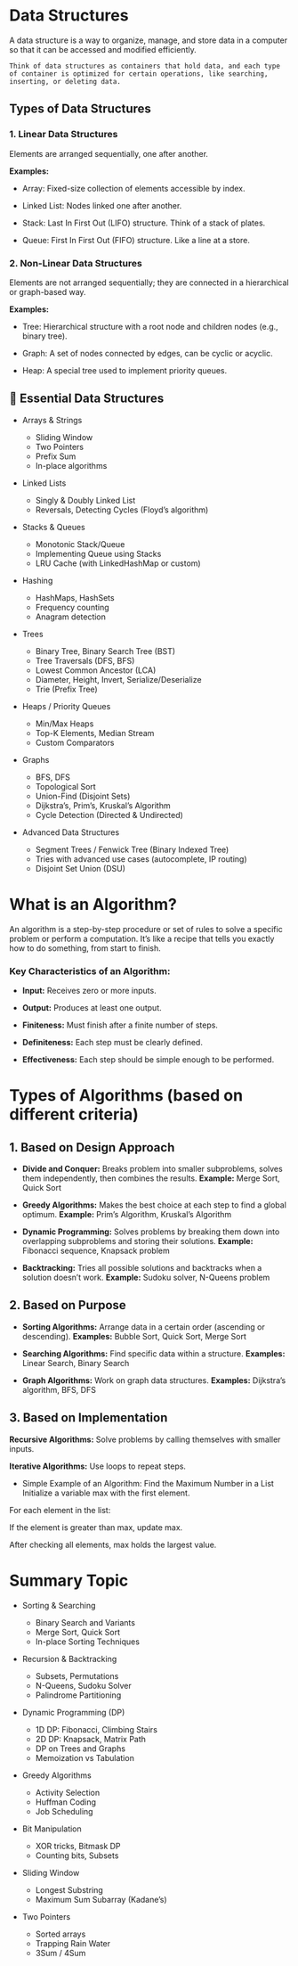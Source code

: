 # Data Structures
A data structure is a way to organize, manage, and store data in a computer so that it can be accessed and modified efficiently.

`Think of data structures as containers that hold data, and each type of container is optimized for certain operations, like searching, inserting, or deleting data.`

## Types of Data Structures

### 1. Linear Data Structures
Elements are arranged sequentially, one after another.

**Examples:**

- Array: Fixed-size collection of elements accessible by index.

- Linked List: Nodes linked one after another.

- Stack: Last In First Out (LIFO) structure. Think of a stack of plates.

- Queue: First In First Out (FIFO) structure. Like a line at a store.

### 2. Non-Linear Data Structures
Elements are not arranged sequentially; they are connected in a hierarchical or graph-based way.

**Examples:**

- Tree: Hierarchical structure with a root node and children nodes (e.g., binary tree).

- Graph: A set of nodes connected by edges, can be cyclic or acyclic.

- Heap: A special tree used to implement priority queues.


## 🔸 Essential Data Structures

- Arrays & Strings
  - Sliding Window
  - Two Pointers
  - Prefix Sum
  - In-place algorithms

- Linked Lists
  - Singly & Doubly Linked List
  - Reversals, Detecting Cycles (Floyd’s algorithm)

- Stacks & Queues
  - Monotonic Stack/Queue
  - Implementing Queue using Stacks
  - LRU Cache (with LinkedHashMap or custom)

- Hashing
  - HashMaps, HashSets
  - Frequency counting
  - Anagram detection

- Trees
  - Binary Tree, Binary Search Tree (BST)
  - Tree Traversals (DFS, BFS)
  - Lowest Common Ancestor (LCA)
  - Diameter, Height, Invert, Serialize/Deserialize
  - Trie (Prefix Tree)

- Heaps / Priority Queues
  - Min/Max Heaps
  - Top-K Elements, Median Stream
  - Custom Comparators

- Graphs
  - BFS, DFS
  - Topological Sort
  - Union-Find (Disjoint Sets)
  - Dijkstra’s, Prim’s, Kruskal’s Algorithm
  - Cycle Detection (Directed & Undirected)

- Advanced Data Structures
  - Segment Trees / Fenwick Tree (Binary Indexed Tree)
  - Tries with advanced use cases (autocomplete, IP routing)
  - Disjoint Set Union (DSU)

# What is an Algorithm?
An algorithm is a step-by-step procedure or set of rules to solve a specific problem or perform a computation. It’s like a recipe that tells you exactly how to do something, from start to finish.

### Key Characteristics of an Algorithm:
- **Input:** Receives zero or more inputs.

- **Output:** Produces at least one output.

- **Finiteness:** Must finish after a finite number of steps.

- **Definiteness:** Each step must be clearly defined.

- **Effectiveness:** Each step should be simple enough to be performed.

# Types of Algorithms (based on different criteria)

## 1. Based on Design Approach
- **Divide and Conquer:** Breaks problem into smaller subproblems, solves them independently, then combines the results.
**Example:** Merge Sort, Quick Sort

- **Greedy Algorithms:** Makes the best choice at each step to find a global optimum.
**Example:** Prim’s Algorithm, Kruskal’s Algorithm

- **Dynamic Programming:** Solves problems by breaking them down into overlapping subproblems and storing their solutions.
**Example:** Fibonacci sequence, Knapsack problem

- **Backtracking:** Tries all possible solutions and backtracks when a solution doesn’t work.
**Example:** Sudoku solver, N-Queens problem

## 2. Based on Purpose
- **Sorting Algorithms:** Arrange data in a certain order (ascending or descending).
**Examples:** Bubble Sort, Quick Sort, Merge Sort

- **Searching Algorithms:** Find specific data within a structure.
**Examples:** Linear Search, Binary Search

- **Graph Algorithms:** Work on graph data structures.
**Examples:** Dijkstra’s algorithm, BFS, DFS

## 3. Based on Implementation
**Recursive Algorithms:** Solve problems by calling themselves with smaller inputs.

**Iterative Algorithms:** Use loops to repeat steps.

- Simple Example of an Algorithm: Find the Maximum Number in a List
Initialize a variable max with the first element.

For each element in the list:

If the element is greater than max, update max.

After checking all elements, max holds the largest value.

# Summary Topic

- Sorting & Searching
  - Binary Search and Variants
  - Merge Sort, Quick Sort
  - In-place Sorting Techniques

- Recursion & Backtracking
  - Subsets, Permutations
  - N-Queens, Sudoku Solver
  - Palindrome Partitioning

- Dynamic Programming (DP)
  - 1D DP: Fibonacci, Climbing Stairs
  - 2D DP: Knapsack, Matrix Path
  - DP on Trees and Graphs
  - Memoization vs Tabulation

- Greedy Algorithms
  - Activity Selection
  - Huffman Coding
  - Job Scheduling

- Bit Manipulation
  - XOR tricks, Bitmask DP
  - Counting bits, Subsets

- Sliding Window
  - Longest Substring
  - Maximum Sum Subarray (Kadane’s)

- Two Pointers
  - Sorted arrays
  - Trapping Rain Water
  - 3Sum / 4Sum
